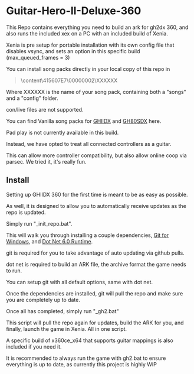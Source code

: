 # Guitar-Hero-II-Deluxe-360

This Repo contains everything you need to build an ark for gh2dx 360, and also runs the included xex on a PC with an included build of Xenia.

Xenia is pre setup for portable installation with its own config file that disables vsync, and sets an option in this specific build (max_queued_frames = 3)

You can install song packs directly in your local copy of this repo in

>\content\415607E7\00000002\XXXXXX

Where XXXXXX is the name of your song pack, containing both a "songs" and a "config" folder.

con/live files are not supported.

You can find Vanilla song packs for [GHIIDX](https://drive.google.com/file/d/1xwX_Dv17WDFldZ0mDWZu71FLUI-CTywx/view?usp=sharing) and [GH80SDX](https://drive.google.com/file/d/1KJxH51N2yQdQXlNA9MmyrI1bGfdB6Hxz/view?usp=sharing) here.

Pad play is not currently available in this build.

Instead, we have opted to treat all connected controllers as a guitar.

This can allow more controller compatibility, but also allow online coop via parsec. We tried it, it's really fun.

## Install

Setting up GHIIDX 360 for the first time is meant to be as easy as possible.

As well, it is designed to allow you to automatically receive updates as the repo is updated.

Simply run "_init_repo.bat".

This will walk you through installing a couple dependencies, [Git for Windows](https://gitforwindows.org/), and [Dot Net 6.0 Runtime](https://dotnet.microsoft.com/en-us/download/dotnet/6.0/runtime).

git is required for you to take advantage of auto updating via github pulls.

dot net is required to build an ARK file, the archive format the game needs to run.

You can setup git with all default options, same with dot net.

Once the dependencies are installed, git will pull the repo and make sure you are completely up to date.

Once all has completed, simply run "_gh2.bat"

This script will pull the repo again for updates, build the ARK for you, and finally, launch the game in Xenia. All in one script.

A specific build of x360ce_x64 that supports guitar mappings is also included if you need it.

It is recommended to always run the game with gh2.bat to ensure everything is up to date, as currently this project is highly WIP